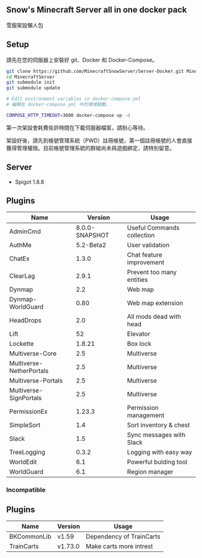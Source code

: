 Snow's Minecraft Server all in one docker pack
-----

雪服架設懶人包

## Setup

請先在您的伺服器上安裝好 git、Docker 和 Docker-Compose。

```bash
git clone https://github.com/MinecraftSnowServer/Server-Docker.git MinecraftServer
cd MinecraftServer
git submodule init
git submodule update

# Edit environment variables in docker-compose.yml
# 編輯在 docker-compose.yml 中的環境變數。

COMPOSE_HTTP_TIMEOUT=3600 docker-compose up -d
```

第一次架設會耗費些許時間在下載伺服器檔案，請耐心等待。

架設好後，請先到帳號管理系統（PWD）註冊帳號，第一個註冊帳號的人會直接獲得管理權限。目前帳號管理系統的群組尚未與遊戲綁定，請特別留意。

## Server

- Spigot 1.8.8

## Plugins

| Name                      | Version           | Usage                     |
| ------------------------- | ----------------- | ------------------------- |
| AdminCmd                  | 8.0.0-SNAPSHOT    | Useful Commands collection|
| AuthMe                    | 5.2-Beta2         | User validation           |
| ChatEx                    | 1.3.0             | Chat feature improvement  |
| ClearLag                  | 2.9.1             | Prevent too many entities |
| Dynmap                    | 2.2               | Web map                   |
| Dynmap-WorldGuard         | 0.80              | Web map extension         |
| HeadDrops                 | 2.0               | All mods dead with head   |
| Lift                      | 52                | Elevator   				|
| Lockette                  | 1.8.21            | Box lock                  |
| Multiverse-Core           | 2.5               | Multiverse	        	|
| Multiverse-NetherPortals  | 2.5               | Multiverse	        	|
| Multiverse-Portals        | 2.5               | Multiverse	        	|
| Multiverse-SignPortals    | 2.5               | Multiverse	        	|
| PermissionEx              | 1.23.3            | Permission management		|
| SimpleSort				| 1.4 				| Sort inventory & chest    |
| Slack                     | 1.5               | Sync messages with Slack  |
| TreeLogging               | 0.3.2             | Logging with easy way     |
| WorldEdit                 | 6.1               | Powerful bulding tool     |
| WorldGuard                | 6.1               | Region manager 			|

### Incompatible

## Plugins

| Name                      | Version           | Usage                     |
| ------------------------- | ----------------- | ------------------------- |
| BKCommonLib               | v1.59             | Dependency of TrainCarts  |
| TrainCarts                | v1.73.0           | Make carts more intrest	|